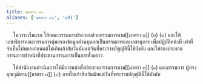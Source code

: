 ```yaml
---
title: มาตรา ๙๑
aliases: ['มาตรา ๙๑', 'ม91']
---
```



&emsp; ในวาระเริ่มแรก ให้คณะกรรมการประกอบด้วยกรรมการตาม[[มาตรา ๘]] (๒) (๓) และให้เลขาธิการคณะกรรมการคุ้มครองข้อมูลส่วนบุคคลเป็นกรรมการและเลขานุการ เพื่อปฏิบัติหน้าที่ เท่าที่จำเป็นไปพลางก่อนแต่ไม่เกินเก้าสิบวันนับแต่วันที่พระราชบัญญัตินี้ใช้บังคับ และให้รองประธาน กรรมการทำหน้าที่ประธานกรรมการเป็นการชั่วคราว

&emsp; ให้สำนักงานดำเนินการให้มีการแต่งตั้งประธานกรรมการตาม[[มาตรา ๘]] (๑) และกรรมการ ผู้ทรงคุณวุฒิตาม[[มาตรา ๘]] (๔) ภายในเก้าสิบวันนับแต่วันที่พระราชบัญญัตินี้ใช้บังคับ
